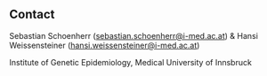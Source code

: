 
## Contact

Sebastian Schoenherr (sebastian.schoenherr@i-med.ac.at) & Hansi Weissensteiner (hansi.weissensteiner@i-med.ac.at)

Institute of Genetic Epidemiology, Medical University of Innsbruck